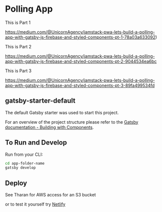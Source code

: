 # Polling App
This is Part 1

 https://medium.com/@UnicornAgency/jamstack-pwa-lets-build-a-polling-app-with-gatsby-js-firebase-and-styled-components-pt-1-78a03a633092)

This is Part 2

https://medium.com/@UnicornAgency/jamstack-pwa-lets-build-a-polling-app-with-gatsby-js-firebase-and-styled-components-pt-2-9044534ea6bc

This is Part 3

https://medium.com/@UnicornAgency/jamstack-pwa-lets-build-a-polling-app-with-gatsby-js-firebase-and-styled-components-pt-3-89fa499534fd

## gatsby-starter-default 
The default Gatsby starter was used to start this project.

For an overview of the project structure please refer to the [Gatsby documentation - Building with Components](https://www.gatsbyjs.org/docs/building-with-components/).

## To Run and Develop

Run from your CLI:
```sh
cd app-folder-name
gatsby develop
```

## Deploy

See Tharan for AWS access for an S3 bucket

or to test it yourself try [Netlify](https://www.netlify.com/)
